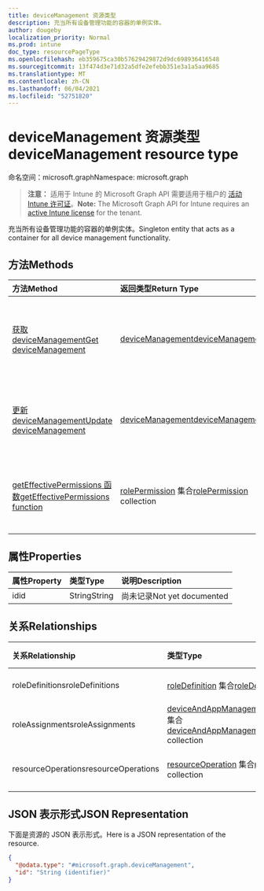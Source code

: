 ```yaml
---
title: deviceManagement 资源类型
description: 充当所有设备管理功能的容器的单例实体。
author: dougeby
localization_priority: Normal
ms.prod: intune
doc_type: resourcePageType
ms.openlocfilehash: eb359675ca30b57629429872d9dc698936416548
ms.sourcegitcommit: 13f474d3e71d32a5dfe2efebb351e3a1a5aa9685
ms.translationtype: MT
ms.contentlocale: zh-CN
ms.lasthandoff: 06/04/2021
ms.locfileid: "52751820"
---
```

# <a name="devicemanagement-resource-type"></a><span data-ttu-id="07de7-103">deviceManagement 资源类型</span><span class="sxs-lookup"><span data-stu-id="07de7-103">deviceManagement resource type</span></span>

<span data-ttu-id="07de7-104">命名空间：microsoft.graph</span><span class="sxs-lookup"><span data-stu-id="07de7-104">Namespace: microsoft.graph</span></span>

> <span data-ttu-id="07de7-105">**注意：** 适用于 Intune 的 Microsoft Graph API 需要适用于租户的 [活动 Intune 许可证](https://go.microsoft.com/fwlink/?linkid=839381)。</span><span class="sxs-lookup"><span data-stu-id="07de7-105">**Note:** The Microsoft Graph API for Intune requires an [active Intune license](https://go.microsoft.com/fwlink/?linkid=839381) for the tenant.</span></span>

<span data-ttu-id="07de7-106">充当所有设备管理功能的容器的单例实体。</span><span class="sxs-lookup"><span data-stu-id="07de7-106">Singleton entity that acts as a container for all device management functionality.</span></span>

## <a name="methods"></a><span data-ttu-id="07de7-107">方法</span><span class="sxs-lookup"><span data-stu-id="07de7-107">Methods</span></span>
|<span data-ttu-id="07de7-108">方法</span><span class="sxs-lookup"><span data-stu-id="07de7-108">Method</span></span>|<span data-ttu-id="07de7-109">返回类型</span><span class="sxs-lookup"><span data-stu-id="07de7-109">Return Type</span></span>|<span data-ttu-id="07de7-110">说明</span><span class="sxs-lookup"><span data-stu-id="07de7-110">Description</span></span>|
|:---|:---|:---|
|[<span data-ttu-id="07de7-111">获取 deviceManagement</span><span class="sxs-lookup"><span data-stu-id="07de7-111">Get deviceManagement</span></span>](../api/intune-rbac-devicemanagement-get.md)|[<span data-ttu-id="07de7-112">deviceManagement</span><span class="sxs-lookup"><span data-stu-id="07de7-112">deviceManagement</span></span>](../resources/intune-rbac-devicemanagement.md)|<span data-ttu-id="07de7-113">读取 [deviceManagement](../resources/intune-rbac-devicemanagement.md) 对象的属性和关系。</span><span class="sxs-lookup"><span data-stu-id="07de7-113">Read properties and relationships of the [deviceManagement](../resources/intune-rbac-devicemanagement.md) object.</span></span>|
|[<span data-ttu-id="07de7-114">更新 deviceManagement</span><span class="sxs-lookup"><span data-stu-id="07de7-114">Update deviceManagement</span></span>](../api/intune-rbac-devicemanagement-update.md)|[<span data-ttu-id="07de7-115">deviceManagement</span><span class="sxs-lookup"><span data-stu-id="07de7-115">deviceManagement</span></span>](../resources/intune-rbac-devicemanagement.md)|<span data-ttu-id="07de7-116">更新 [deviceManagement](../resources/intune-rbac-devicemanagement.md) 对象的属性。</span><span class="sxs-lookup"><span data-stu-id="07de7-116">Update the properties of a [deviceManagement](../resources/intune-rbac-devicemanagement.md) object.</span></span>|
|[<span data-ttu-id="07de7-117">getEffectivePermissions 函数</span><span class="sxs-lookup"><span data-stu-id="07de7-117">getEffectivePermissions function</span></span>](../api/intune-rbac-devicemanagement-geteffectivepermissions.md)|<span data-ttu-id="07de7-118">[rolePermission](../resources/intune-rbac-rolepermission.md) 集合</span><span class="sxs-lookup"><span data-stu-id="07de7-118">[rolePermission](../resources/intune-rbac-rolepermission.md) collection</span></span>|<span data-ttu-id="07de7-119">检索当前验证的用户的有效权限</span><span class="sxs-lookup"><span data-stu-id="07de7-119">Retrieves the effective permissions of the currently authenticated user</span></span>|

## <a name="properties"></a><span data-ttu-id="07de7-120">属性</span><span class="sxs-lookup"><span data-stu-id="07de7-120">Properties</span></span>
|<span data-ttu-id="07de7-121">属性</span><span class="sxs-lookup"><span data-stu-id="07de7-121">Property</span></span>|<span data-ttu-id="07de7-122">类型</span><span class="sxs-lookup"><span data-stu-id="07de7-122">Type</span></span>|<span data-ttu-id="07de7-123">说明</span><span class="sxs-lookup"><span data-stu-id="07de7-123">Description</span></span>|
|:---|:---|:---|
|<span data-ttu-id="07de7-124">id</span><span class="sxs-lookup"><span data-stu-id="07de7-124">id</span></span>|<span data-ttu-id="07de7-125">String</span><span class="sxs-lookup"><span data-stu-id="07de7-125">String</span></span>|<span data-ttu-id="07de7-126">尚未记录</span><span class="sxs-lookup"><span data-stu-id="07de7-126">Not yet documented</span></span>|

## <a name="relationships"></a><span data-ttu-id="07de7-127">关系</span><span class="sxs-lookup"><span data-stu-id="07de7-127">Relationships</span></span>
|<span data-ttu-id="07de7-128">关系</span><span class="sxs-lookup"><span data-stu-id="07de7-128">Relationship</span></span>|<span data-ttu-id="07de7-129">类型</span><span class="sxs-lookup"><span data-stu-id="07de7-129">Type</span></span>|<span data-ttu-id="07de7-130">说明</span><span class="sxs-lookup"><span data-stu-id="07de7-130">Description</span></span>|
|:---|:---|:---|
|<span data-ttu-id="07de7-131">roleDefinitions</span><span class="sxs-lookup"><span data-stu-id="07de7-131">roleDefinitions</span></span>|<span data-ttu-id="07de7-132">[roleDefinition](../resources/intune-rbac-roledefinition.md) 集合</span><span class="sxs-lookup"><span data-stu-id="07de7-132">[roleDefinition](../resources/intune-rbac-roledefinition.md) collection</span></span>|<span data-ttu-id="07de7-133">角色定义。</span><span class="sxs-lookup"><span data-stu-id="07de7-133">The Role Definitions.</span></span>|
|<span data-ttu-id="07de7-134">roleAssignments</span><span class="sxs-lookup"><span data-stu-id="07de7-134">roleAssignments</span></span>|<span data-ttu-id="07de7-135">[deviceAndAppManagementRoleAssignment](../resources/intune-rbac-deviceandappmanagementroleassignment.md) 集合</span><span class="sxs-lookup"><span data-stu-id="07de7-135">[deviceAndAppManagementRoleAssignment](../resources/intune-rbac-deviceandappmanagementroleassignment.md) collection</span></span>|<span data-ttu-id="07de7-136">角色分配。</span><span class="sxs-lookup"><span data-stu-id="07de7-136">The Role Assignments.</span></span>|
|<span data-ttu-id="07de7-137">resourceOperations</span><span class="sxs-lookup"><span data-stu-id="07de7-137">resourceOperations</span></span>|<span data-ttu-id="07de7-138">[resourceOperation](../resources/intune-rbac-resourceoperation.md) 集合</span><span class="sxs-lookup"><span data-stu-id="07de7-138">[resourceOperation](../resources/intune-rbac-resourceoperation.md) collection</span></span>|<span data-ttu-id="07de7-139">资源操作。</span><span class="sxs-lookup"><span data-stu-id="07de7-139">The Resource Operations.</span></span>|

## <a name="json-representation"></a><span data-ttu-id="07de7-140">JSON 表示形式</span><span class="sxs-lookup"><span data-stu-id="07de7-140">JSON Representation</span></span>
<span data-ttu-id="07de7-141">下面是资源的 JSON 表示形式。</span><span class="sxs-lookup"><span data-stu-id="07de7-141">Here is a JSON representation of the resource.</span></span>
<!-- {
  "blockType": "resource",
  "keyProperty": "id",
  "@odata.type": "microsoft.graph.deviceManagement"
}
-->
``` json
{
  "@odata.type": "#microsoft.graph.deviceManagement",
  "id": "String (identifier)"
}
```




